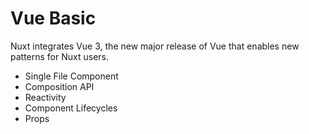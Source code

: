 <!-- ---
ogImage: true
--- -->

# Vue Basic

Nuxt integrates Vue 3, the new major release of Vue that enables new patterns for Nuxt users.

- Single File Component
- Composition API
- Reactivity
- Component Lifecycles
- Props
